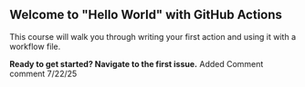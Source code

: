 ## Welcome to "Hello World" with GitHub Actions

This course will walk you through writing your first action and using it with a workflow file. 

**Ready to get started? Navigate to the first issue.**
Added Comment comment 7/22/25
